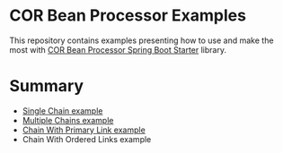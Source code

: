 # COR Bean Processor Examples

This repository contains examples presenting how to use and make the most with [COR Bean Processor Spring Boot Starter](https://github.com/MarceloLeite2604/cor-bean-processor-spring-boot-autoconfiguration) library.

# Summary

- [Single Chain example](./single-chain-example)
- [Multiple Chains example](./multiple-chains-example)
- [Chain With Primary Link example](./chain-with-primary-link-example)
- Chain With Ordered Links example